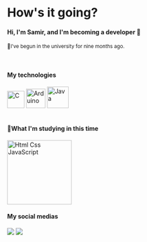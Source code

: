 # **How's it going?**

#### Hi, I'm Samir, and I'm becoming a developer 🚀
<sub> 🔭I've begun in the university for nine months ago.</sub>

<br>

#### **My technologies**
<div>
  <img alt="C" width="40" src="https://cdn.jsdelivr.net/gh/devicons/devicon/icons/c/c-original.svg" />
  <img alt="Arduino" width="45" src="https://cdn.jsdelivr.net/gh/devicons/devicon/icons/arduino/arduino-original-wordmark.svg" />
  <img alt="Java" width="50" src="https://cdn.jsdelivr.net/gh/devicons/devicon/icons/java/java-original.svg" />
<div/>
  
 <br>

#### **🌱What I'm studying in this time**

<img alt="Html Css JavaScript" width="150" src="https://user-images.githubusercontent.com/30186107/29488525-f55a69d0-84da-11e7-8a39-5476f663b5eb.png" />
  
 #### **My social medias**
  
 <div>
  <a href="https://www.linkedin.com/in/samir-charleston" target="_blank"><img src="https://img.shields.io/badge/LinkedIn-0077B5?style=for-the-badge&logo=linkedin&logoColor=white" target="_blank"></a>
  <a href="https://wa.me/5545999787022" target="_blank"><img src="https://img.shields.io/badge/WhatsApp-25D366?style=for-the-badge&logo=whatsapp&logoColor=white" target="_blank"></a>
 <div/>
